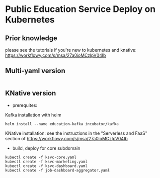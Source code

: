 # Public Education Service Deploy on Kubernetes

## Prior knowledge
please see the tutorials if you're new to kubernetes and knative: 
  https://workflowy.com/s/msa/27a0ioMCzlpV04Ib 

## Multi-yaml version

```
```

## KNative version

- prerequites:  

Kafka installation with helm
```
helm install --name education-kafka incubator/kafka
```

KNative installation: 
see the instructions in the "Serverless and FaaS" section of https://workflowy.com/s/msa/27a0ioMCzlpV04Ib 


- build, deploy for core subdomain
```
kubectl create -f ksvc-core.yaml
kubectl create -f ksvc-marketing.yaml
kubectl create -f ksvc-dashboard.yaml
kubectl create -f job-dashboard-aggregator.yaml
```
